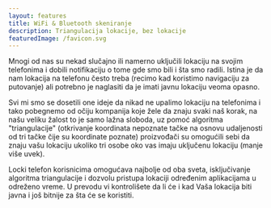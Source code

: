 ```yaml
---
layout: features
title: WiFi & Bluetooth skeniranje
description: Triangulacija lokacije, bez lokacije
featuredImage: /favicon.svg
---
```


Mnogi od nas su nekad slučajno ili namerno uključili lokaciju na svojim telefonima i dobili notifikaciju o tome gde smo bili i šta smo radili. Istina je da nam lokacija na telefonu često treba (recimo kad koristimo navigaciju za putovanje) ali potrebno je naglasiti da je imati javnu lokaciju veoma opasno.

Svi mi smo se dosetili one ideje da nikad ne upalimo lokaciju na telefonima i tako pobegnemo od očiju kompanija koje žele da znaju svaki naš korak, na našu veliku žalost to je samo lažna sloboda, uz pomoć algoritma "triangulacije" (otkrivanje koordinata nepoznate tačke na osnovu udaljenosti od tri tačke čije su koordinate poznate) proizvođači su omogućili sebi da znaju vašu lokaciju ukoliko tri osobe oko vas imaju uključenu lokaciju (manje više uvek).

Locki telefon korisnicima omogućava najbolje od oba sveta, isključivanje algoritma triangulacije i dozvolu pristupa lokaciji određenim aplikacijama u odreženo vreme. U prevodu vi kontrolišete da li će i kad Vaša lokacija biti javna i još bitnije za šta će se koristiti.
